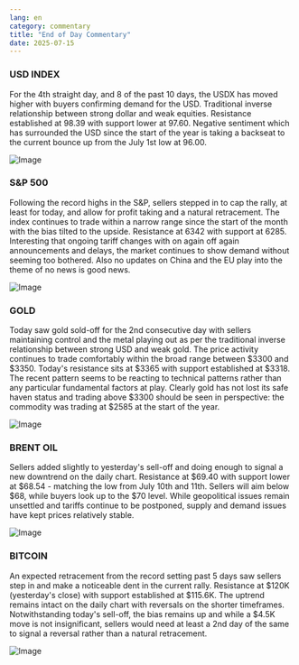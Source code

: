 ```yaml
---
lang: en
category: commentary
title: "End of Day Commentary"
date: 2025-07-15
---
```


### USD INDEX

For the 4th straight day, and 8 of the past 10 days, the USDX has moved higher with buyers confirming demand for the USD. Traditional inverse relationship between strong dollar and weak equities. Resistance established at 98.39 with support lower at 97.60. Negative sentiment which has surrounded the USD since the start of the year is taking a backseat to the current bounce up from the July 1st low at 96.00. 

![Image](https://markleighedu.github.io/img/Jul-2025/15-Jul-2025/usdindex.jpg)

### S&P 500

Following the record highs in the S&P, sellers stepped in to cap the rally, at least for today, and allow for profit taking and a natural retracement. The index continues to trade within a narrow range since the start of the month with the bias tilted to the upside. Resistance at 6342 with support at 6285. Interesting that ongoing tariff changes with on again off again announcements and delays, the market continues to show demand without seeming too bothered. Also no updates on China and the EU play into the theme of no news is good news.     

![Image](https://markleighedu.github.io/img/Jul-2025/15-Jul-2025/sp500.jpg)

### GOLD

Today saw gold sold-off for the 2nd consecutive day with sellers maintaining control and the metal playing out as per the traditional inverse relationship between strong USD and weak gold. The price activity continues to trade comfortably within the broad range between $3300 and $3350. Today's resistance sits at $3365 with support established at $3318. The recent pattern seems to be reacting to technical patterns rather than any particular fundamental factors at play. Clearly gold has not lost its safe haven status and trading above $3300 should be seen in perspective: the commodity was trading at $2585 at the start of the year.

![Image](https://markleighedu.github.io/img/Jul-2025/15-Jul-2025/gold.jpg)

### BRENT OIL

Sellers added slightly to yesterday's sell-off and doing enough to signal a new downtrend on the daily chart. Resistance at $69.40 with support lower at $68.54 - matching the low from July 10th and 11th. Sellers will aim below $68, while buyers look up to the $70 level. While geopolitical issues remain unsettled and tariffs continue to be postponed, supply and demand issues have kept prices relatively stable.

![Image](https://markleighedu.github.io/img/Jul-2025/15-Jul-2025/brentoil.jpg)

### BITCOIN

An expected retracement from the record setting past 5 days saw sellers step in and make a noticeable dent in the current rally. Resistance at $120K (yesterday's close) with support established at $115.6K. The uptrend remains intact on the daily chart with reversals on the shorter timeframes. Notwithstanding today's sell-off, the bias remains up and while a $4.5K move is not insignificant, sellers would need at least a 2nd day of the same to signal a reversal rather than a natural retracement.   

![Image](https://markleighedu.github.io/img/Jul-2025/15-Jul-2025/bitcoin.jpg)

